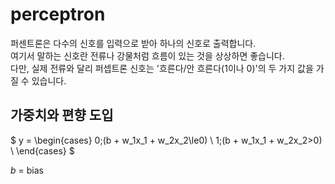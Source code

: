 # perceptron

퍼센트론은 다수의 신호를 입력으로 받아 하나의 신호로 출력합니다. <br/>
여기서 말하는 신호란 전류나 강물처럼 흐름이 있는 것을 상상하면 좋습니다. <br/>
다만, 실제 전류와 달리 퍼셉트론 신호는 '흐른다/안 흐른다(1이나 0)'의 두 가지 값을 가질 수 있습니다.

## 가중치와 편향 도입

$
y = 
\begin{cases}
0\;(b + w_1x_1 + w_2x_2\le0) \\
1\;(b + w_1x_1 + w_2x_2>0) \\
\end{cases}
$

$b$ = bias
